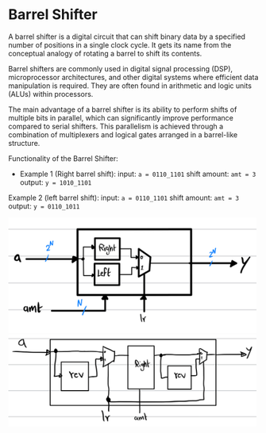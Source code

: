 # Barrel Shifter 

A barrel shifter is a digital circuit that can shift binary data by a specified number of positions in a single clock cycle. It gets its name from the conceptual analogy of rotating a barrel to shift its contents.

Barrel shifters are commonly used in digital signal processing (DSP), microprocessor architectures, and other digital systems where efficient data manipulation is required. They are often found in arithmetic and logic units (ALUs) within processors.

The main advantage of a barrel shifter is its ability to perform shifts of multiple bits in parallel, which can significantly improve performance compared to serial shifters. This parallelism is achieved through a combination of multiplexers and logical gates arranged in a barrel-like structure.

Functionality of the Barrel Shifter: 
- Example 1 (Right barrel shift): 
input:        `a = 0110_1101`
shift amount: `amt = 3`    
output:        `y = 1010_1101`

Example 2 (left barrel shift):
input:        `a = 0110_1101`
shift amount: `amt = 3`    
output:        `y = 0110_1011`


<img src='./pictures/multi_function_barrel_shifter.jpg' width='500'>




<img src='./pictures/multi_function_barrel_shifter_reverser.jpg' width='500'>

